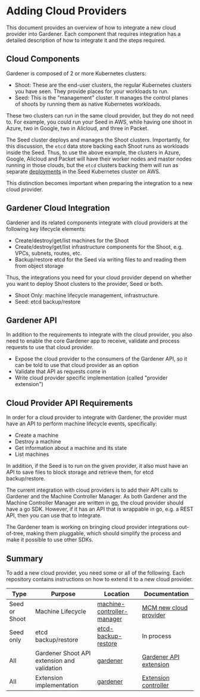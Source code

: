 # Adding Cloud Providers

This document provides an overview of how to integrate a new cloud provider into Gardener. Each component that requires integration has a detailed description of how to integrate it and the steps required.

## Cloud Components

Gardener is composed of 2 or more Kubernetes clusters:

* Shoot: These are the end-user clusters, the regular Kubernetes clusters you have seen. They provide places for your workloads to run.
* Seed: This is the "management" cluster. It manages the control planes of shoots by running them as native Kubernetes workloads.

These two clusters can run in the same cloud provider, but they do not need to. For example, you could run your Seed in AWS, while having one shoot in Azure, two in Google, two in Alicloud, and three in Packet.

The Seed cluster deploys and manages the Shoot clusters. Importantly, for this discussion, the `etcd` data store backing each Shoot runs as workloads inside the Seed. Thus, to use the above example, the clusters in Azure, Google, Alicloud and Packet will have their worker nodes and master nodes running in those clouds, but the `etcd` clusters backing them will run as separate [deployments](https://kubernetes.io/docs/concepts/workloads/controllers/deployment/) in the Seed Kubernetes cluster on AWS.

This distinction becomes important when preparing the integration to a new cloud provider.

## Gardener Cloud Integration

Gardener and its related components integrate with cloud providers at the following key lifecycle elements:

* Create/destroy/get/list machines for the Shoot
* Create/destroy/get/list infrastructure components for the Shoot, e.g. VPCs, subnets, routes, etc.
* Backup/restore etcd for the Seed via writing files to and reading them from object storage

Thus, the integrations you need for your cloud provider depend on whether you want to deploy Shoot clusters to the provider, Seed or both.

* Shoot Only: machine lifecycle management, infrastructure.
* Seed: etcd backup/restore

## Gardener API

In addition to the requirements to integrate with the cloud provider, you also need to enable the core Gardener app to receive, validate and process requests to use that cloud provider.

* Expose the cloud provider to the consumers of the Gardener API, so it can be told to use that cloud provider as an option
* Validate that API as requests come in
* Write cloud provider specific implementation (called "provider extension")

## Cloud Provider API Requirements

In order for a cloud provider to integrate with Gardener, the provider must have an API to perform machine lifecycle events, specifically:

* Create a machine
* Destroy a machine
* Get information about a machine and its state
* List machines

In addition, if the Seed is to run on the given provider, it also must have an API to save files to block storage and retrieve them, for etcd backup/restore.

The current integration with cloud providers is to add their API calls to Gardener and the Machine Controller Manager. As both Gardener and the Machine Controller Manager are written in [go](https://golang.org), the cloud provider should have a go SDK. However, if it has an API that is wrappable in go, e.g. a REST API, then you can use that to integrate.

The Gardener team is working on bringing cloud provider integrations out-of-tree, making them pluggable, which should simplify the process and make it possible to use other SDKs.

## Summary

To add a new cloud provider, you need some or all of the following. Each repository contains instructions on how to extend it to a new cloud provider.

|Type|Purpose|Location|Documentation|
|---|---|---|---|
|Seed or Shoot|Machine Lifecycle|[machine-controller-manager](https://github.com/gardener/machine-controller-manager)| [MCM new cloud provider](https://github.com/gardener/machine-controller-manager/blob/master/docs/development/new_cp_support.md) |
|Seed only|etcd backup/restore|[etcd-backup-restore](https://github.com/gardener/etcd-backup-restore/)| In process |
|All|Gardener Shoot API extension and validation|[gardener](https://github.com/gardener/gardener)| [Gardener API extension](./new-cloud-provider-api-extension.md) |
|All|Extension implementation|[gardener](https://github.com/gardener/gardener)| [Extension controller](../extensions/overview.md) |
